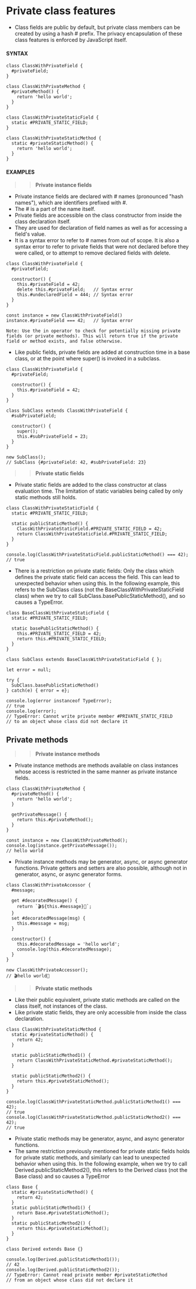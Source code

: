 # Private class features

- Class fields are public by default, but private class members can be created by using a hash # prefix. The privacy encapsulation of these class features is enforced by JavaScript itself.

#### **SYNTAX**

```
class ClassWithPrivateField {
  #privateField;
}

class ClassWithPrivateMethod {
  #privateMethod() {
    return 'hello world';
  }
}

class ClassWithPrivateStaticField {
  static #PRIVATE_STATIC_FIELD;
}

class ClassWithPrivateStaticMethod {
  static #privateStaticMethod() {
    return 'hello world';
  }
}
```

#### **EXAMPLES**

> > **Private instance fields**

- Private instance fields are declared with # names (pronounced "hash names"), which are identifiers prefixed with #.
- The # is a part of the name itself.
- Private fields are accessible on the class constructor from inside the class declaration itself.
- They are used for declaration of field names as well as for accessing a field's value.
- It is a syntax error to refer to # names from out of scope. It is also a syntax error to refer to private fields that were not declared before they were called, or to attempt to remove declared fields with delete.

```
class ClassWithPrivateField {
  #privateField;

  constructor() {
    this.#privateField = 42;
    delete this.#privateField;   // Syntax error
    this.#undeclaredField = 444; // Syntax error
  }
}

const instance = new ClassWithPrivateField()
instance.#privateField === 42;   // Syntax error
```

```
Note: Use the in operator to check for potentially missing private fields (or private methods). This will return true if the private field or method exists, and false otherwise.
```

- Like public fields, private fields are added at construction time in a base class, or at the point where super() is invoked in a subclass.

```
class ClassWithPrivateField {
  #privateField;

  constructor() {
    this.#privateField = 42;
  }
}

class SubClass extends ClassWithPrivateField {
  #subPrivateField;

  constructor() {
    super();
    this.#subPrivateField = 23;
  }
}

new SubClass();
// SubClass {#privateField: 42, #subPrivateField: 23}
```

> > **Private static fields**

- Private static fields are added to the class constructor at class evaluation time. The limitation of static variables being called by only static methods still holds.

```
class ClassWithPrivateStaticField {
  static #PRIVATE_STATIC_FIELD;

  static publicStaticMethod() {
    ClassWithPrivateStaticField.#PRIVATE_STATIC_FIELD = 42;
    return ClassWithPrivateStaticField.#PRIVATE_STATIC_FIELD;
  }
}

console.log(ClassWithPrivateStaticField.publicStaticMethod() === 42);
// true
```

- There is a restriction on private static fields: Only the class which defines the private static field can access the field. This can lead to unexpected behavior when using this. In the following example, this refers to the SubClass class (not the BaseClassWithPrivateStaticField class) when we try to call SubClass.basePublicStaticMethod(), and so causes a TypeError.

```
class BaseClassWithPrivateStaticField {
  static #PRIVATE_STATIC_FIELD;

  static basePublicStaticMethod() {
    this.#PRIVATE_STATIC_FIELD = 42;
    return this.#PRIVATE_STATIC_FIELD;
  }
}

class SubClass extends BaseClassWithPrivateStaticField { };

let error = null;

try {
  SubClass.basePublicStaticMethod()
} catch(e) { error = e};

console.log(error instanceof TypeError);
// true
console.log(error);
// TypeError: Cannot write private member #PRIVATE_STATIC_FIELD
// to an object whose class did not declare it
```

## Private methods

> > **Private instance methods**

- Private instance methods are methods available on class instances whose access is restricted in the same manner as private instance fields.

```
class ClassWithPrivateMethod {
  #privateMethod() {
    return 'hello world';
  }

  getPrivateMessage() {
    return this.#privateMethod();
  }
}

const instance = new ClassWithPrivateMethod();
console.log(instance.getPrivateMessage());
// hello world
```

- Private instance methods may be generator, async, or async generator functions. Private getters and setters are also possible, although not in generator, async, or async generator forms.

```
class ClassWithPrivateAccessor {
  #message;

  get #decoratedMessage() {
    return `🎬${this.#message}🛑`;
  }
  set #decoratedMessage(msg) {
    this.#message = msg;
  }

  constructor() {
    this.#decoratedMessage = 'hello world';
    console.log(this.#decoratedMessage);
  }
}

new ClassWithPrivateAccessor();
// 🎬hello world🛑
```

> > **Private static methods**

- Like their public equivalent, private static methods are called on the class itself, not instances of the class.
- Like private static fields, they are only accessible from inside the class declaration.

```
class ClassWithPrivateStaticMethod {
  static #privateStaticMethod() {
    return 42;
  }

  static publicStaticMethod1() {
    return ClassWithPrivateStaticMethod.#privateStaticMethod();
  }

  static publicStaticMethod2() {
    return this.#privateStaticMethod();
  }
}

console.log(ClassWithPrivateStaticMethod.publicStaticMethod1() === 42);
// true
console.log(ClassWithPrivateStaticMethod.publicStaticMethod2() === 42);
// true
```

- Private static methods may be generator, async, and async generator functions.
- The same restriction previously mentioned for private static fields holds for private static methods, and similarly can lead to unexpected behavior when using this. In the following example, when we try to call Derived.publicStaticMethod2(), this refers to the Derived class (not the Base class) and so causes a TypeError

```
class Base {
  static #privateStaticMethod() {
    return 42;
  }
  static publicStaticMethod1() {
    return Base.#privateStaticMethod();
  }
  static publicStaticMethod2() {
    return this.#privateStaticMethod();
  }
}

class Derived extends Base {}

console.log(Derived.publicStaticMethod1());
// 42
console.log(Derived.publicStaticMethod2());
// TypeError: Cannot read private member #privateStaticMethod
// from an object whose class did not declare it
```
